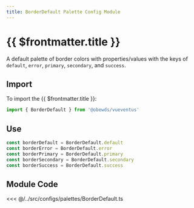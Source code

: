 ```yaml
---
title: BorderDefault Palette Config Module
---
```


<script setup>
    import DocsPackageVersion from '../../../src/views/compos/DocsPackageVersion.vue'
</script>







# {{ $frontmatter.title }}

A default palette of border colors with properties/values with the keys of `default`, `error`, `primary`, `secondary`, and `success`.







## Import

To import the {{ $frontmatter.title }}:

```javascript
import { BorderDefault } from '@obewds/vueventus'
```






## Use

```javascript
const borderDefault = BorderDefault.default
const borderError = BorderDefault.error
const borderPrimary = BorderDefault.primary
const borderSecondary = BorderDefault.secondary
const borderSuccess = BorderDefault.success
```






## Module Code

<<< @/../src/configs/palettes/BorderDefault.ts






<DocsPackageVersion/>


